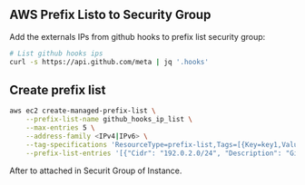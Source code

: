 ## AWS Prefix Listo to Security Group
Add the externals IPs from github hooks to prefix list security group:

```bash
# List github hooks ips  
curl -s https://api.github.com/meta | jq '.hooks'
```
## Create prefix list
```bash
aws ec2 create-managed-prefix-list \
    --prefix-list-name github_hooks_ip_list \
    --max-entries 5 \
    --address-family <IPv4|IPv6> \
    --tag-specifications 'ResourceType=prefix-list,Tags=[{Key=key1,Value=value1},{Key=key2,Value=value2}]' \
    --prefix-list-entries '[{"Cidr": "192.0.2.0/24", "Description": "Github hooks ip"},{"Cidr": "192.0.3.0/24", "Description": "Github hooks ip"}]'
```
After to attached in Securit Group of Instance.
